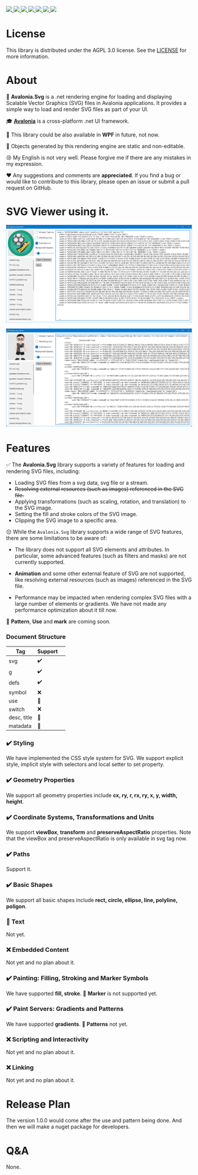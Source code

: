 <div align="left">
  <a href="https://www.w3.org/TR/SVG2/">
    <img src="https://img.shields.io/badge/-SVG2-blue?style=for-the-badge">
  </a>
  <a href="https://github.com/microsoft/dotnet">
    <img src="https://img.shields.io/badge/-.NET-red?style=for-the-badge">
  </a>
  <a href="https://avaloniaui.net/">
    <img src="https://img.shields.io/badge/Avalonia-8245A9?style=for-the-badge">
  </a>
  <a href="https://dotnet.microsoft.com/zh-cn/languages/csharp">
    <img src="https://img.shields.io/badge/-C%23-yellow?style=for-the-badge">
  </a>
  <a href="http://www.gnu.org/licenses/agpl-3.0.en.html">
    <img src="https://img.shields.io/badge/License-APGL 3.0-green?style=for-the-badge">
  </a>
  <a href="https://www.cnblogs.com/liwuqingxin/">
    <img src="https://img.shields.io/badge/Blog-NLNet-orange?style=for-the-badge">
  </a>
  <a href="https://github.com/liwuqingxin">
    <img src="https://img.shields.io/badge/Github-Liwuqingxin-blue?style=for-the-badge&logo=GitHub">
  </a>
</div>


# License

This library is distributed under the AGPL 3.0 license. See the [LICENSE](http://www.gnu.org/licenses/agpl-3.0.en.html) for more information.

# About

:notebook: **Avalonia.Svg** is a .net rendering engine for loading and displaying Scalable Vector Graphics (SVG) files in Avalonia applications. It provides a simple way to load and render SVG files as part of your UI.

:mortar_board: [**Avalonia**](https://avaloniaui.net/) is a cross-platform .net UI framework. 

:date: This library could be also available in **WPF** in future, not now.

:bell: Objects generated by this rendering engine are static and non-editable.

:cry: My English is not very well. Please forgive me if there are any mistakes in my expression.

:heart: Any suggestions and comments are **appreciated**. If you find a bug or would like to contribute to this library, please open an issue or submit a pull request on GitHub. 

# SVG Viewer using it.

![image-20230324012006442](doc/imghost/image-20230324012006442.png)

![image-20230324012210119](doc/imghost/image-20230324012210119.png)

# Features

:white_check_mark: The **Avalonia.Svg** library supports a variety of features for loading and rendering SVG files, including:

- Loading SVG files from a svg data, svg file or a stream.
- ~~Resolving external resources (such as images) referenced in the SVG file.~~
- Applying transformations (such as scaling, rotation, and translation) to the SVG image.
- Setting the fill and stroke colors of the SVG image.
- Clipping the SVG image to a specific area.

:pensive: While the `Avalonia.Svg` library supports a wide range of SVG features, there are some limitations to be aware of:

- The library does not support all SVG elements and attributes. In particular, some advanced features (such as filters and masks) are not currently supported.

- **Animation** and some other external feature of SVG are not supported, like resolving external resources (such as images) referenced in the SVG file.
- Performance may be impacted when rendering complex SVG files with a large number of elements or gradients. We have not made any performance optimization about it till now.

:date: **Pattern**, **Use** and **mark** are coming soon.

### Document Structure

| Tag         | Support            |      |
| ----------- | ------------------ | ---- |
| svg         | :heavy_check_mark: |      |
| g           | :heavy_check_mark: |      |
| defs        | :heavy_check_mark: |      |
| symbol      | :x:                |      |
| use         | :date:             |      |
| switch      | :x:                |      |
| desc, title | :date:             |      |
| matadata    | :date:             |      |

### :heavy_check_mark: Styling

We have implemented the CSS style system for SVG. We support explicit style, implicit style with selectors and local setter to set property.

### :heavy_check_mark: Geometry Properties

We support all geometry properties include **cx, ry, r, rx, ry, x, y, width, height**.

### :heavy_check_mark: Coordinate Systems, Transformations and Units

We support **viewBox**, **transform** and **preserveAspectRatio** properties. Note that the viewBox and preserveAspectRatio is only available in svg tag now.

### :heavy_check_mark: Paths

Support it.

### :heavy_check_mark: Basic Shapes

We support all basic shapes include **rect, circle, ellipse, line, polyline, poligon**.

### :date: Text

Not yet.

### :x: Embedded Content

Not yet and no plan about it.

### :heavy_check_mark: Painting: Filling, Stroking and Marker Symbols

We have supported **fill, stroke**. :date: **Marker** is not supported yet.

### :heavy_check_mark: Paint Servers: Gradients and Patterns

We have supported **gradients**. :date: **Patterns** not yet.

### :x: Scripting and Interactivity

Not yet and no plan about it.

### :x: Linking

Not yet and no plan about it.

# Release Plan

The version 1.0.0 would come after the use and pattern being done. And then we will make a nuget package for developers.

# Q&A

None.
